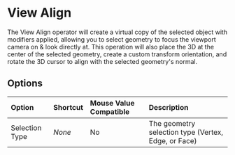 # View Align

The View Align operator will create a virtual copy of the selected object with modifiers applied, allowing you to select geometry to focus the viewport camera on & look directly at. This operation will also place the 3D at the center of the selected geometry, create a custom transform orientation, and rotate the 3D cursor to align with the selected geometry's normal.

[](../_media/view-align.mp4 ':include')

## Options

| Option | Shortcut | Mouse Value Compatible | Description |
| :--- | :--- | :--- | :--- |
| Selection Type | _None_ | No | The geometry selection type (Vertex, Edge, or Face) |